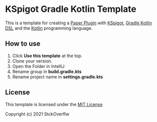 # KSpigot Gradle Kotlin Template
This is a template for creating a [Paper Plugin](https://papermc.io//) with [KSpigot](https://github.com/jakobkmar/kspigot), [Gradle Kotlin DSL](https://docs.gradle.org/current/userguide/kotlin_dsl.html) and the [Kotlin](https://kotlinlang.org) programming language.

## How to use
1. Click **Use this template** at the top.
2. Clone your version.
3. Open the Folder in IntelliJ 
4. Rename group in **build.gradle.kts**
5. Rename project name in **settings.gradle.kts**

## License
This template is licensed under the [MIT License](https://choosealicense.com/licenses/mit/)

Copyright (c) 2021 StckOverflw
